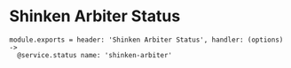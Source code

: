 
# Shinken Arbiter Status

    module.exports = header: 'Shinken Arbiter Status', handler: (options) ->
      @service.status name: 'shinken-arbiter'
